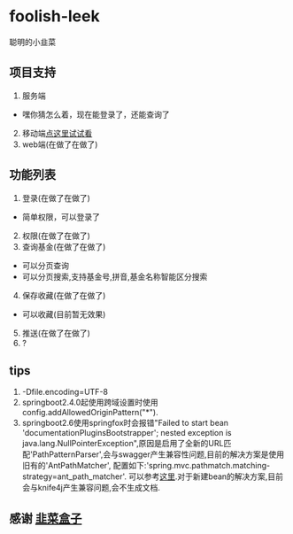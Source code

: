 # foolish-leek
聪明的小韭菜

项目支持
----

1. 服务端
- 嘿你猜怎么着，现在能登录了，还能查询了
2. 移动端[点这里试试看](https://github.com/filusilia/foolish_leek_flutter)
3. web端(在做了在做了)

## 功能列表

1. 登录(在做了在做了)
- 简单权限，可以登录了
2. 权限(在做了在做了)
3. 查询基金(在做了在做了)
- 可以分页查询
- 可以分页搜索,支持基金号,拼音,基金名称智能区分搜索
4. 保存收藏(在做了在做了)
- 可以收藏(目前暂无效果)
5. 推送(在做了在做了)
6. ?

## tips

1. -Dfile.encoding=UTF-8
2. springboot2.4.0起使用跨域设置时使用config.addAllowedOriginPattern("*").
3. springboot2.6使用springfox时会报错"Failed to start bean
   'documentationPluginsBootstrapper'; nested exception is
   java.lang.NullPointerException",原因是启用了全新的URL匹配'PathPatternParser',会与swagger产生兼容性问题,目前的解决方案是使用旧有的'AntPathMatcher',
   配置如下:'spring.mvc.pathmatch.matching-strategy=ant_path_matcher'.
   可以参考[这里](https://github.com/springfox/springfox/issues/3462).对于新建bean的解决方案,目前会与knife4j产生兼容问题,会不生成文档.

## 感谢 [韭菜盒子](https://github.com/LeekHub/leek-fund)
